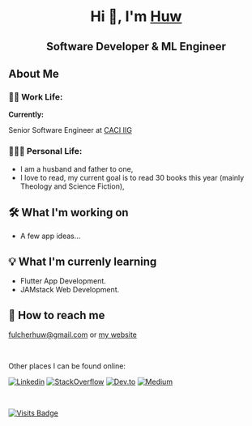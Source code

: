 <h1 align="center">Hi 👋, I'm <a href="https://huwfulcher.com">Huw</a></h1>
<h2 align="center">Software Developer & ML Engineer</h2>

## About Me
### 👨‍💻 Work Life:
<strong>Currently:</strong> 

Senior Software Engineer at [CACI IIG](https://www.caci-iig.co.uk)



### 👨‍👩‍👦 Personal Life:
- I am a husband and father to one, 
- I love to read, my current goal is to read 30 books this year (mainly Theology and Science Fiction), 


## 🛠️ What I'm working on
- A few app ideas...

## 💡 What I'm currenly learning
- Flutter App Development.
- JAMstack Web Development.

## 📮 How to reach me
[fulcherhuw@gmail.com](mailto:fulcherhuw@gmail.com) or [my website](https://huwfulcher.com/contact)

</br>

Other places I can be found online:

[![Linkedin](https://img.shields.io/badge/linkedin-%230077B5.svg?&style=flat&logo=linkedin&logoColor=white&link=https://www.linkedin.com/in/huwfulcher/)](https://www.linkedin.com/in/huwfulcher/)
[![StackOverflow](https://img.shields.io/badge/-StackOverflow-orange?style=flat&logo=stackoverflow&logoColor=white&link=https://stackoverflow.com/users/3752895/hfulcher)](https://stackoverflow.com/users/3752895/hfulcher)
[![Dev.to](https://img.shields.io/badge/-DEV.TO-black?style=flat&logo=dev&logoColor=white&link=https://dev.to/huwfulcher)](https://dev.to/huwfulcher)
[![Medium](https://img.shields.io/badge/-Medium-black?style=flat&logo=medium&logoColor=white&link=https://medium.com/@huwfulcher)](https://medium.com/@huwfulcher)

</br>

[![Visits Badge](https://badges.pufler.dev/visits/hfulcher/hfulcher)](https://badges.pufler.dev)
